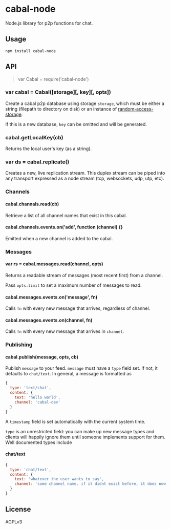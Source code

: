 # cabal-node

Node.js library for p2p functions for chat.

## Usage

    npm install cabal-node

## API

> var Cabal = require('cabal-node')

### var cabal = Cabal([storage][, key][, opts])

Create a cabal p2p database using storage `storage`, which must be either a
string (filepath to directory on disk) or an instance of
[random-access-storage](https://github.com/random-access-storage/).

If this is a new database, `key` can be omitted and will be generated.

### cabal.getLocalKey(cb)

Returns the local user's key (as a string).

### var ds = cabal.replicate()

Creates a new, live replication stream. This duplex stream can be piped into any
transport expressed as a node stream (tcp, websockets, udp, utp, etc).

### Channels

#### cabal.channals.read(cb)

Retrieve a list of all channel names that exist in this cabal.

#### cabal.channels.events.on('add', function (channel) {}

Emitted when a new channel is added to the cabal.

### Messages

#### var rs = cabal.messages.read(channel, opts)

Returns a readable stream of messages (most recent first) from a channel.

Pass `opts.limit` to set a maximum number of messages to read.

#### cabal.messages.events.on('message', fn)

Calls `fn` with every new message that arrives, regardless of channel.

#### cabal.messages.events.on(channel, fn)

Calls `fn` with every new message that arrives in `channel`.

### Publishing

#### cabal.publish(message, opts, cb)

Publish `message` to your feed. `message` must have a `type` field set. If not,
it defaults to `chat/text`. In general, a message is formatted as

```js
{
  type: 'text/chat',
  content: {
    text: 'hello world',
    channel: 'cabal-dev'
  }
}
```

A `timestamp` field is set automatically with the current system time.

`type` is an unrestricted field: you can make up new message types and clients
will happily ignore them until someone implements support for them. Well
documented types include

#### chat/text

```js
{
  type: 'chat/text',
  content: {
    text: 'whatever the user wants to say',
    channel: 'some channel name. if it didnt exist before, it does now!'
  }
}
```

## License

AGPLv3
